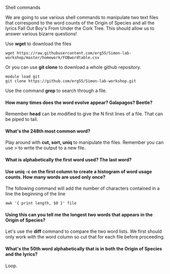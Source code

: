 Shell commands

We are going to use various shell commands to manipulate two text files that correspond to the word counts of the Origin of Species and all the lyrics Fall Out Boy's From Under the Cork Tree. This should allow us to answer various bizarre questions!  

Use **wget** to download the files

``` 
wget https://raw.githubusercontent.com/erg55/Simon-lab-workshop/master/homework/FOBwordtable.csv
```
Or you can use **git clone** to download a whole github repository.

``` 
module load git
git clone https://github.com/erg55/Simon-lab-workshop.git
``` 
Use the command **grep** to search through a file.

#### How many times does the word evolve appear? Galapagos? Beetle?

Remember **head** can be modified to give the N first lines of a file. That can be piped to tail. 
#### What's the 248th most common word?

Play around with **cut, sort, uniq** to manipulate the files. Remember you can use \> to write the output to a new file.

#### What is alphabetically the first word used? The last word? 

#### Use uniq -c on the first column to create a histogram of word usage counts. How many words are used only once? 

The following command will add the number of characters contained in a line the beginning of the line
``` 
awk '{ print length, $0 }' file 
``` 
#### Using this can you tell me the longest two words that appears in the Origin of Species?

Let's use the **diff** command to compare the two word lists. We first should only work with the word column so cut that for each file before proceeding. 

#### What's the 50th word alphabetically that is in both the Origin of Species and the lyrics? 



Loop.
